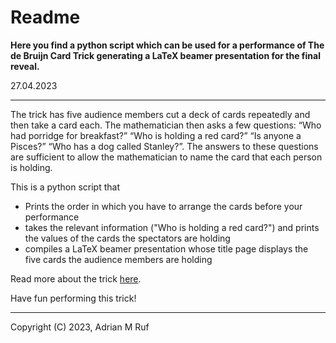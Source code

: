 
Readme
=
**Here you find a python script which can be used for a performance of The de Bruijn Card Trick generating a LaTeX
beamer presentation for the final reveal.**

27.04.2023

---
The trick has five audience members cut a deck of cards repeatedly and then take a card each.
The mathematician then asks a few questions: “Who had porridge for breakfast?” “Who is holding
a red card?” “Is anyone a Pisces?” “Who has a dog called Stanley?”. The answers to these
questions are sufficient to allow the mathematician to name the card that each person is holding.

This is a python script that
* Prints the order in which you have to arrange the cards before your performance
* takes the relevant information ("Who is holding a red card?") and prints the values of the cards the spectators are holding
* compiles a LaTeX beamer presentation whose title page displays the five cards the audience members are holding
    
Read more about the trick [here](https://golem.ph.utexas.edu/category/2015/01/mathematics_and_magic_the_de_b.html).

Have fun performing this trick!

---
Copyright (C) 2023, Adrian M Ruf
